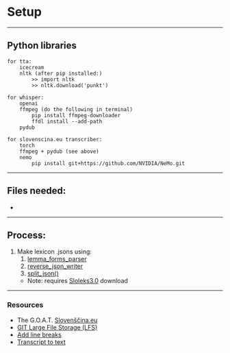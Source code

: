 # Setup

---

## Python libraries
    for tta:
        icecream
        nltk (after pip installed:)
            >> import nltk
            >> nltk.download('punkt')

    for whisper:
        openai
        ffmpeg (do the following in terminal)
            pip install ffmpeg-downloader
            ffdl install --add-path
        pydub

    for slovenscina.eu transcriber:
        torch
        ffmpeg + pydub (see above)
        nemo
            pip install git+https://github.com/NVIDIA/NeMo.git

---
## Files needed:
   - 

---
## Process:
   1. Make lexicon .jsons using: 
      1. [lemma_forms_parser](temp_tools/json_maker.py)
      2. [reverse_json_writer](temp_tools/json_maker.py)
      3. [split_json()](temp_tools/json_maker.py)
      - Note: requires [Sloleks3.0](https://www.clarin.si/repository/xmlui/handle/11356/1745) download

---

### Resources
  - The G.O.A.T. [Slovenščina.eu](https://www.slovenscina.eu/)
  - [GIT Large File Storage (LFS)](https://chat.openai.com/share/bbe21280-3637-4c5d-83f4-89976049507e)
  - [Add line breaks](https://textcleaner.net/add-line-breaks/)
  - [Transcript to text](https://www.browserling.com/tools/newlines-to-spaces)